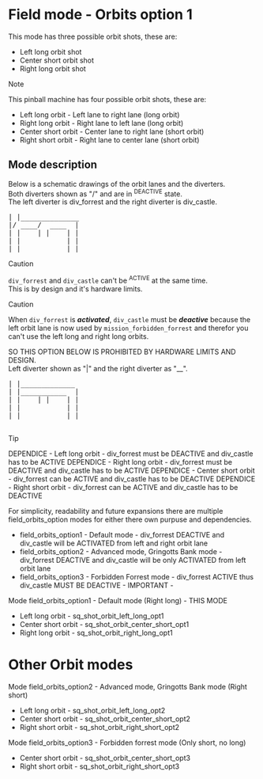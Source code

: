 
# Field mode - Orbits option 1

This mode has three possible orbit shots, these are:<br />
- Left long orbit shot<br />
- Center short orbit shot<br />
- Right long orbit shot<br />

> [!NOTE]
> This pinball machine has four possible orbit shots, these are:<br />
> - Left long orbit    - Left lane to right lane (long orbit)<br />
> - Right long orbit   - Right lane to left lane (long orbit)<br />
> - Center short orbit - Center lane to right lane (short orbit)<br />
> - Right short orbit  - Right lane to center lane (short orbit)<br />

## Mode description

Below is a schematic drawings of the orbit lanes and the diverters.<br />
Both diverters shown as "/" and are in <sup>DEACTIVE</sup> state.<br />
The left diverter is div_forrest and the right diverter is div_castle.<br />

<pre>
| |______________
|/ ____/  ____  |
| |    | |    | |
| |           | |
| |           | |
</pre>

> [!CAUTION]
> `div_forrest` and `div_castle` can't be <sup>ACTIVE</sup> at the same time.<br />
> This is by design and it's hardware limits.<br />

> [!CAUTION]
> When `div_forrest` is ***activated***, `div_castle` must be ***deactive*** because the left orbit lane is now used by `mission_forbidden_forrest` and therefor you can't use the left long and right long orbits.<br />
>
> SO THIS OPTION BELOW IS PROHIBITED BY HARDWARE LIMITS AND DESIGN.<br />
> Left diverter shown as "|" and the right diverter as "__".<br />
> <pre>
> | |_____________ 
> | |___________  |
> | |    | |    | |
> | |           | |
> | |           | |
</pre>

> [!TIP]
> DEPENDICE - Left long orbit     - div_forrest must be DEACTIVE and div_castle has to be ACTIVE
> DEPENDICE - Right long orbit    - div_forrest must be DEACTIVE and div_castle has to be ACTIVE
> DEPENDICE - Center short orbit  - div_forrest can be ACTIVE and div_castle has to be DEACTIVE
> DEPENDICE - Right short orbit   - div_forrest can be ACTIVE and div_castle has to be DEACTIVE

For simplicity, readability and future expansions there are multiple field_orbits_option modes for either there own purpuse and dependencies.
  - field_orbits_option1 - Default mode                         - div_forrest DEACTIVE and div_castle will be ACTIVATED from left and right orbit lane
  - field_orbits_option2 - Advanced mode, Gringotts Bank mode   - div_forrest DEACTIVE and div_castle will be only ACTIVATED from left orbit lane
  - field_orbits_option3 - Forbidden Forrest mode               - div_forrest ACTIVE thus div_castle MUST BE DEACTIVE - IMPORTANT -

Mode field_orbits_option1 - Default mode (Right long) - THIS MODE
  - Left long orbit    - sq_shot_orbit_left_long_opt1
  - Center short orbit - sq_shot_orbit_center_short_opt1
  - Right long orbit   - sq_shot_orbit_right_long_opt1

# Other Orbit modes

Mode field_orbits_option2 - Advanced mode, Gringotts Bank mode (Right short)
  - Left long orbit    - sq_shot_orbit_left_long_opt2
  - Center short orbit - sq_shot_orbit_center_short_opt2
  - Right short orbit  - sq_shot_orbit_right_short_opt2

Mode field_orbits_option3 - Forbidden forrest mode (Only short, no long)
  - Center short orbit - sq_shot_orbit_center_short_opt3
  - Right short orbit  - sq_shot_orbit_right_short_opt3


